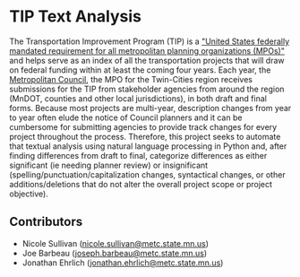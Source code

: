 # TIP Text Analysis
The Transportation Improvement Program (TIP) is a ["United States federally mandated requirement for all metropolitan planning organizations (MPOs)"](https://en.wikipedia.org/wiki/Transportation_improvement_program) and helps serve as an index of all the transportation projects that will draw on federal funding within at least the coming four years.  Each year, the [Metropolitan Council](www.metrocouncil.org), the MPO for the Twin-Cities region receives submissions for the TIP from stakeholder agencies from around the region (MnDOT, counties and other local jurisdictions), in both draft and final forms.  Because most projects are multi-year, description changes from year to year often elude the notice of Council planners and it can be cumbersome for submitting agencies to provide track changes for every project throughout the process.  Therefore, this project seeks to automate that textual analysis using natural language processing in Python and, after finding differences from draft to final, categorize differences as either significant (ie needing planner review) or insignificant (spelling/punctuation/capitalization changes, syntactical changes, or other additions/deletions that do not alter the overall project scope or project objective).

## Contributors
* Nicole Sullivan (nicole.sullivan@metc.state.mn.us)
* Joe Barbeau (joseph.barbeau@metc.state.mn.us)
* Jonathan Ehrlich (jonathan.ehrlich@metc.state.mn.us)